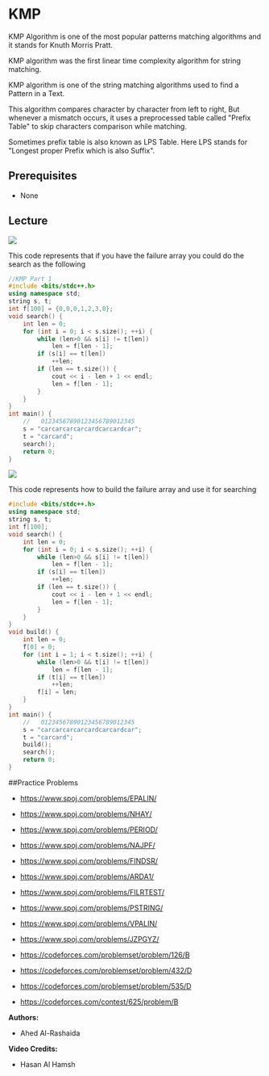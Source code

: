 # KMP
KMP Algorithm is one of the most popular patterns matching algorithms and it stands for Knuth Morris Pratt.

KMP algorithm was the first linear time complexity algorithm for string matching.

KMP algorithm is one of the string matching algorithms used to find a Pattern in a Text.

This algorithm compares character by character from left to right, But whenever a mismatch occurs, it uses a preprocessed
table called "Prefix Table" to skip characters comparison while matching.

Sometimes prefix table is also known as LPS Table. Here LPS stands for "Longest proper Prefix which is also Suffix".

## Prerequisites
* None

## Lecture

[![](https://img.youtube.com/vi/V_cS906OMWc/0.jpg)](https://youtu.be/V_cS906OMWc)

This code represents that if you have the failure array you could do the search as the following
```cpp
//KMP Part 1
#include <bits/stdc++.h>
using namespace std;
string s, t;
int f[100] = {0,0,0,1,2,3,0};
void search() {
	int len = 0;
	for (int i = 0; i < s.size(); ++i) {
		while (len>0 && s[i] != t[len])
			len = f[len - 1];
		if (s[i] == t[len])
			++len;
		if (len == t.size()) {
			cout << i - len + 1 << endl;
			len = f[len - 1];
		}
	}
}
int main() {
	//   01234567890123456789012345
	s = "carcarcarcarcardcarcardcar";
	t = "carcard";
	search();
	return 0;
}
```

[![](https://img.youtube.com/vi/d7FnvZUtRQQ/0.jpg)](https://youtu.be/d7FnvZUtRQQ)

This code represents how to build the failure array and use it for searching

```cpp
#include <bits/stdc++.h>
using namespace std;
string s, t;
int f[100];
void search() {
	int len = 0;
	for (int i = 0; i < s.size(); ++i) {
		while (len>0 && s[i] != t[len])
			len = f[len - 1];
		if (s[i] == t[len])
			++len;
		if (len == t.size()) {
			cout << i - len + 1 << endl;
			len = f[len - 1];
		}
	}
}
void build() {
	int len = 0;
	f[0] = 0;
	for (int i = 1; i < t.size(); ++i) {
		while (len>0 && t[i] != t[len])
			len = f[len - 1];
		if (t[i] == t[len])
			++len;
		f[i] = len;
	}
}
int main() {
	//   01234567890123456789012345
	s = "carcarcarcarcardcarcardcar";
	t = "carcard";
	build();
	search();
	return 0;
}
```


##Practice Problems


* https://www.spoj.com/problems/EPALIN/

* https://www.spoj.com/problems/NHAY/

* https://www.spoj.com/problems/PERIOD/

* https://www.spoj.com/problems/NAJPF/

* https://www.spoj.com/problems/FINDSR/

* https://www.spoj.com/problems/ARDA1/

* https://www.spoj.com/problems/FILRTEST/

* https://www.spoj.com/problems/PSTRING/

* https://www.spoj.com/problems/VPALIN/

* https://www.spoj.com/problems/JZPGYZ/

* https://codeforces.com/problemset/problem/126/B

* https://codeforces.com/problemset/problem/432/D

* https://codeforces.com/problemset/problem/535/D

* https://codeforces.com/contest/625/problem/B


**Authors:**
- Ahed Al-Rashaida

**Video Credits:**
- Hasan Al Hamsh
